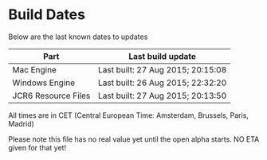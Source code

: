 # Build Dates

Below are the last known dates to updates

Part | Last build update
-----|-----
Mac Engine | Last built: 27 Aug 2015; 20:15:08
Windows Engine | Last built: 26 Aug 2015; 22:32:20
JCR6 Resource Files | Last built: 27 Aug 2015; 20:13:50
All times are in CET (Central European Time: Amsterdam, Brussels, Paris, Madrid)


Please note this file has no real value yet until the open alpha starts. NO ETA given for that yet!

